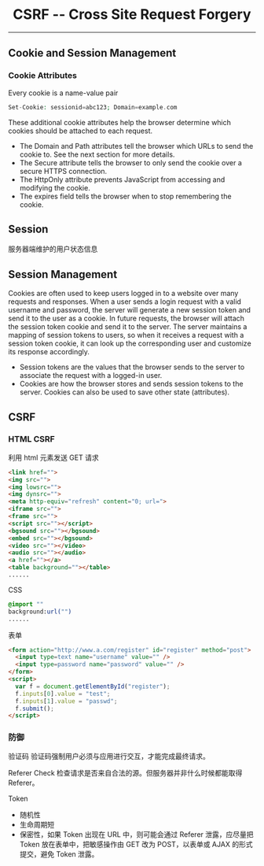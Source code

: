 # <center> CSRF -- Cross Site Request Forgery
---
## Cookie and Session Management

### Cookie Attributes
Every cookie is a name-value pair
```php
Set-Cookie: sessionid=abc123; Domain=example.com
```
These additional cookie attributes help the browser determine which cookies should be attached to each request.
- The Domain and Path attributes tell the browser which URLs to send the cookie to. See the next section for more details.
- The Secure attribute tells the browser to only send the cookie over a secure HTTPS connection.
- The HttpOnly attribute prevents JavaScript from accessing and modifying the cookie.
- The expires field tells the browser when to stop remembering the cookie.

## Session
服务器端​​维护的用户状态信息

## Session Management
Cookies are often used to keep users logged in to a website over many requests and responses. When a user sends a login request with a valid username and password, the server will generate a new session token and send it to the user as a cookie. In future requests, the browser will attach the session token cookie and send it to the server. The server maintains a mapping of session tokens to users, so when it receives a request with a session token cookie, it can look up the corresponding user and customize its response accordingly.

- Session tokens are the values that the browser sends to the server to associate the request with a logged-in user. 
- Cookies are how the browser stores and sends session tokens to the server. Cookies can also be used to save other state (attributes). 


## CSRF

### HTML CSRF
利用 html 元素发送 GET 请求
```html
<link href="">
<img src="">
<img lowsrc="">
<img dynsrc="">
<meta http-equiv="refresh" content="0; url=">
<iframe src="">
<frame src="">
<script src=""></script>
<bgsound src=""></bgsound>
<embed src=""></bgsound>
<video src=""></video>
<audio src=""></audio>
<a href=""></a>
<table background=""></table>
......
```
CSS 
```css
@import ""
background:url("")
......
```
表单
```html
<form action="http://www.a.com/register" id="register" method="post">
  <input type=text name="username" value="" />
  <input type=password name="password" value="" />
</form>
<script>
  var f = document.getElementById("register");
  f.inputs[0].value = "test";
  f.inputs[1].value = "passwd";
  f.submit();
</script>
```

### 防御
验证码
验证码强制用户必须与应用进行交互，才能完成最终请求。

Referer Check
检查请求是否来自合法的源。但服务器并非什么时候都能取得 Referer。

Token 

- 随机性
- 生命周期短
- 保密性，如果 Token 出现在 URL 中，则可能会通过 Referer 泄露，应尽量把 Token 放在表单中，把敏感操作由 GET 改为 POST，以表单或 AJAX 的形式提交，避免 Token 泄露。